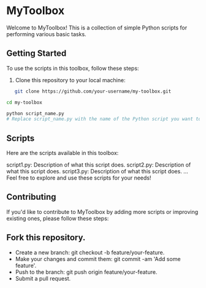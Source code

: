 # MyToolbox

Welcome to MyToolbox! This is a collection of simple Python scripts for performing various basic tasks.

## Getting Started

To use the scripts in this toolbox, follow these steps:

1. Clone this repository to your local machine:
   
```bash
   git clone https://github.com/your-username/my-toolbox.git
```

```bash
cd my-toolbox
```

```bash
python script_name.py
# Replace script_name.py with the name of the Python script you want to run.
```

## Scripts
Here are the scripts available in this toolbox:

script1.py: Description of what this script does.
script2.py: Description of what this script does.
script3.py: Description of what this script does.
...
Feel free to explore and use these scripts for your needs!

## Contributing
If you'd like to contribute to MyToolbox by adding more scripts or improving existing ones, please follow these steps:

## Fork this repository.
- Create a new branch: git checkout -b feature/your-feature.
- Make your changes and commit them: git commit -am 'Add some feature'.
- Push to the branch: git push origin feature/your-feature.
- Submit a pull request.